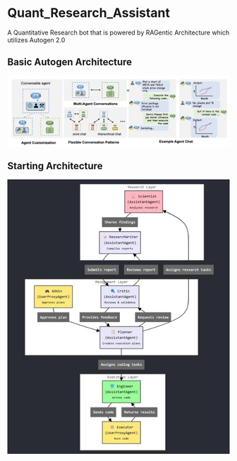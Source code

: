 # Quant_Research_Assistant
A Quantitative Research bot that is powered by RAGentic Architecture which utilizes Autogen 2.0

## Basic Autogen Architecture
![basic_ag_image](images/ms_autogen_diagram.jpg)


## Starting Architecture
![starting_architecture](images/quant_researcher_architecture.jpg)

